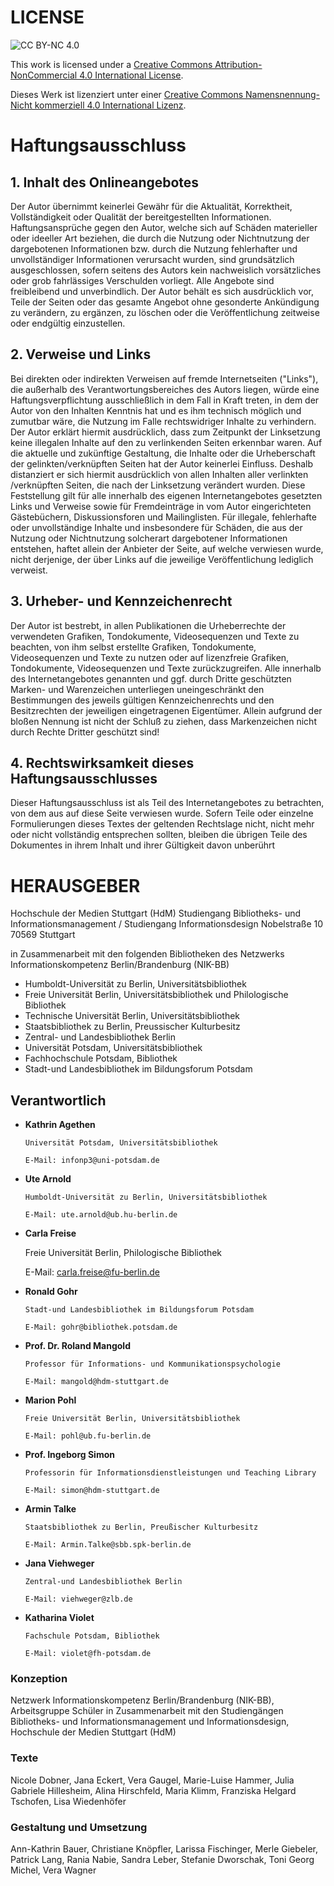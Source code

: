 # LICENSE

![CC BY-NC 4.0](https://i.creativecommons.org/l/by-nc/4.0/88x31.png)

This work is licensed under a [Creative Commons Attribution-NonCommercial 4.0 International License](http://creativecommons.org/licenses/by-nc/4.0/).

Dieses Werk ist lizenziert unter einer [Creative Commons Namensnennung-Nicht kommerziell 4.0 International Lizenz](http://creativecommons.org/licenses/by-nc/4.0/).

# Haftungsausschluss


## 1. Inhalt des Onlineangebotes
Der Autor übernimmt keinerlei Gewähr für die Aktualität, Korrektheit, Vollständigkeit oder Qualität der bereitgestellten Informationen. Haftungsansprüche gegen den Autor, welche sich auf Schäden materieller oder ideeller Art beziehen, die durch die Nutzung oder Nichtnutzung der dargebotenen Informationen bzw. durch die Nutzung fehlerhafter und unvollständiger Informationen verursacht wurden, sind grundsätzlich ausgeschlossen, sofern seitens des Autors kein nachweislich vorsätzliches oder grob fahrlässiges Verschulden vorliegt. Alle Angebote sind freibleibend und unverbindlich. Der Autor behält es sich ausdrücklich vor, Teile der Seiten oder das gesamte Angebot ohne gesonderte Ankündigung zu verändern, zu ergänzen, zu löschen oder die Veröffentlichung zeitweise oder endgültig einzustellen.

## 2. Verweise und Links
Bei direkten oder indirekten Verweisen auf fremde Internetseiten ("Links"), die außerhalb des Verantwortungsbereiches des Autors liegen, würde eine Haftungsverpflichtung ausschließlich in dem Fall in Kraft treten, in dem der Autor von den Inhalten Kenntnis hat und es ihm technisch möglich und zumutbar wäre, die Nutzung im Falle rechtswidriger Inhalte zu verhindern. Der Autor erklärt hiermit ausdrücklich, dass zum Zeitpunkt der Linksetzung keine illegalen Inhalte auf den zu verlinkenden Seiten erkennbar waren. Auf die aktuelle und zukünftige Gestaltung, die Inhalte oder die Urheberschaft der gelinkten/verknüpften Seiten hat der Autor keinerlei Einfluss. Deshalb distanziert er sich hiermit ausdrücklich von allen Inhalten aller verlinkten /verknüpften Seiten, die nach der Linksetzung verändert wurden. Diese Feststellung gilt für alle innerhalb des eigenen Internetangebotes gesetzten Links und Verweise sowie für Fremdeinträge in vom Autor eingerichteten Gästebüchern, Diskussionsforen und Mailinglisten. Für illegale, fehlerhafte oder unvollständige Inhalte und insbesondere für Schäden, die aus der Nutzung oder Nichtnutzung solcherart dargebotener Informationen entstehen, haftet allein der Anbieter der Seite, auf welche verwiesen wurde, nicht derjenige, der über Links auf die jeweilige Veröffentlichung lediglich verweist.

## 3. Urheber- und Kennzeichenrecht
Der Autor ist bestrebt, in allen Publikationen die Urheberrechte der verwendeten Grafiken, Tondokumente, Videosequenzen und Texte zu beachten, von ihm selbst erstellte Grafiken, Tondokumente, Videosequenzen und Texte zu nutzen oder auf lizenzfreie Grafiken, Tondokumente, Videosequenzen und Texte zurückzugreifen. Alle innerhalb des Internetangebotes genannten und ggf. durch Dritte geschützten Marken- und Warenzeichen unterliegen uneingeschränkt den Bestimmungen des jeweils gültigen Kennzeichenrechts und den Besitzrechten der jeweiligen eingetragenen Eigentümer. Allein aufgrund der bloßen Nennung ist nicht der Schluß zu ziehen, dass Markenzeichen nicht durch Rechte Dritter geschützt sind!

## 4. Rechtswirksamkeit dieses Haftungsausschlusses
Dieser Haftungsausschluss ist als Teil des Internetangebotes zu betrachten, von dem aus auf diese Seite verwiesen wurde.
Sofern Teile oder einzelne Formulierungen dieses Textes der geltenden Rechtslage nicht, nicht mehr oder nicht vollständig entsprechen sollten, bleiben die übrigen Teile des Dokumentes in ihrem Inhalt und ihrer Gültigkeit davon unberührt

# HERAUSGEBER
Hochschule der Medien Stuttgart (HdM) 
Studiengang Bibliotheks- und Informationsmanagement / 
Studiengang Informationsdesign 
Nobelstraße 10 
70569 Stuttgart

in Zusammenarbeit mit den folgenden Bibliotheken des Netzwerks Informationskompetenz Berlin/Brandenburg (NIK-BB)

* Humboldt-Universität zu Berlin, Universitätsbibliothek
* Freie Universität Berlin, Universitätsbibliothek und Philologische Bibliothek
* Technische Universität Berlin, Universitätsbibliothek
* Staatsbibliothek zu Berlin, Preussischer Kulturbesitz
* Zentral- und Landesbibliothek Berlin
* Universität Potsdam, Universitätsbibliothek
* Fachhochschule Potsdam, Bibliothek
* Stadt-und Landesbibliothek im Bildungsforum Potsdam

## Verantwortlich

- **Kathrin Agethen**

      Universität Potsdam, Universitätsbibliothek 

      E-Mail: infonp3@uni-potsdam.de

- **Ute Arnold**

      Humboldt-Universität zu Berlin, Universitätsbibliothek 

      E-Mail: ute.arnold@ub.hu-berlin.de

- **Carla Freise**

    Freie Universität Berlin, Philologische Bibliothek

    E-Mail: carla.freise@fu-berlin.de

- **Ronald Gohr**

      Stadt-und Landesbibliothek im Bildungsforum Potsdam

      E-Mail: gohr@bibliothek.potsdam.de

- **Prof. Dr. Roland Mangold**

      Professor für Informations- und Kommunikationspsychologie 

      E-Mail: mangold@hdm-stuttgart.de

- **Marion Pohl**

      Freie Universität Berlin, Universitätsbibliothek 

      E-Mail: pohl@ub.fu-berlin.de

- **Prof. Ingeborg Simon**

      Professorin für Informationsdienstleistungen und Teaching Library 

      E-Mail: simon@hdm-stuttgart.de

- **Armin Talke**

      Staatsbibliothek zu Berlin, Preußischer Kulturbesitz 

      E-Mail: Armin.Talke@sbb.spk-berlin.de

- **Jana Viehweger**

      Zentral-und Landesbibliothek Berlin 

      E-Mail: viehweger@zlb.de

- **Katharina Violet**

      Fachschule Potsdam, Bibliothek 

      E-Mail: violet@fh-potsdam.de

### Konzeption

Netzwerk Informationskompetenz Berlin/Brandenburg (NIK-BB), 
Arbeitsgruppe Schüler in Zusammenarbeit mit den Studiengängen 
Bibliotheks- und Informationsmanagement und Informationsdesign, 
Hochschule der Medien Stuttgart (HdM)

### Texte

Nicole Dobner, Jana Eckert, Vera Gaugel, Marie-Luise Hammer, Julia Gabriele Hillesheim, Alina Hirschfeld, Maria Klimm, Franziska Helgard Tschofen, Lisa Wiedenhöfer

### Gestaltung und Umsetzung

Ann-Kathrin Bauer, Christiane Knöpfler, Larissa Fischinger, Merle Giebeler, Patrick Lang, Rania Nabie, Sandra Leber, Stefanie Dworschak, Toni Georg Michel, Vera Wagner
